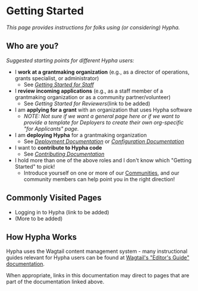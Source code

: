 # Getting Started

_This page provides instructions for folks using (or considering) Hypha._

## Who are you?

_Suggested starting points for different Hypha users:_

* I **work at a grantmaking organization** (e.g., as a director of operations, grants specialist, or administrator)
  * See [_Getting Started for Staff_](gettingstarted/gettingstarted\_overview/gettingstarted\_staff.md)
* I **review incoming applications** (e.g., as a staff member of a grantmaking organization or as a community partner/volunteer)
  * See _Getting Started for Reviewers_(link to be added)
* I am **applying for a grant** with an organization that uses Hypha software
  * _NOTE: Not sure if we want a general page here or if we want to provide a template for Deployers to create their own org-specific "for Applicants" page._
* I am **deploying Hypha** for a grantmaking organization
  * See [_Deployment Documentation_](https://github.com/HyphaApp/hypha-docs/tree/6dc9369f007edcaf35909d4e14bf88088949e74a/gettingstarted\_overview/deployment/README.md) or [_Configuration Documentation_](gettingstarted/gettingstarted\_overview/configuration/)
* I want to **contribute to Hypha code**
  * See [_Contributing Documentation_](https://github.com/HyphaApp/hypha-docs/tree/6dc9369f007edcaf35909d4e14bf88088949e74a/gettingstarted\_overview/contributing/README.md)
* I hold more than one of the above roles and I don't know which "Getting Started" to pick!
  * Introduce yourself on one or more of our [Communities](gettingstarted/gettingstarted\_overview/commune-with-us.md), and our community members can help point you in the right direction!

## Commonly Visited Pages

* Logging in to Hypha (link to be added)
* (More to be added)

## How Hypha Works

Hypha uses the Wagtail content management system - many instructional guides relevant for Hypha users can be found at [Wagtail's "Editor's Guide" documentation](https://docs.wagtail.io/en/stable/editor\_manual/index.html).

When appropriate, links in this documentation may direct to pages that are part of the documentation linked above.
